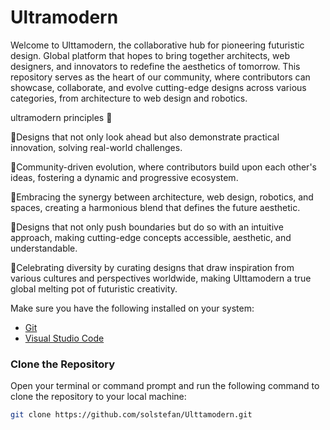 # Ultramodern
Welcome to Ulttamodern, the collaborative hub for pioneering futuristic design. Global platform that hopes to bring together architects, web designers, and innovators to redefine the aesthetics of tomorrow. This repository serves as the heart of our community, where contributors can showcase, collaborate, and evolve cutting-edge designs across various categories, from architecture to web design and robotics.


ultramodern principles 🔋

🔵Designs that not only look ahead but also demonstrate practical innovation, solving real-world challenges.

🔵Community-driven evolution, where contributors build upon each other's ideas, fostering a dynamic and progressive ecosystem.

🔵Embracing the synergy between architecture, web design, robotics, and spaces, creating a harmonious blend that defines the future aesthetic.

🔵Designs that not only push boundaries but do so with an intuitive approach, making cutting-edge concepts accessible, aesthetic, and understandable.

🔵Celebrating diversity by curating designs that draw inspiration from various cultures and perspectives worldwide, making Ulttamodern a true global melting pot of futuristic creativity.


Make sure you have the following installed on your system:

- [Git](https://git-scm.com/)
- [Visual Studio Code](https://code.visualstudio.com/)

### Clone the Repository

Open your terminal or command prompt and run the following command to clone the repository to your local machine:

```bash
git clone https://github.com/solstefan/Ulttamodern.git
